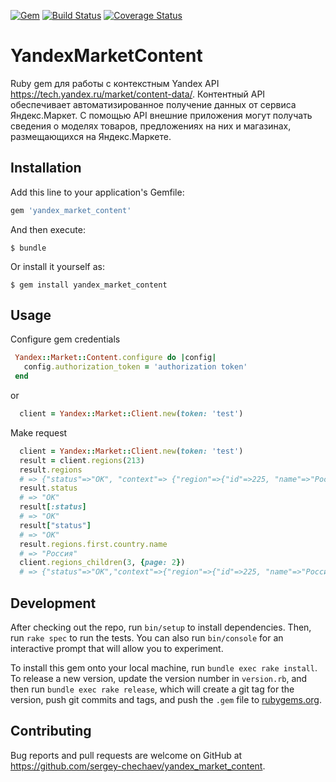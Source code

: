 [![Gem](https://img.shields.io/gem/v/yandex_market_content.svg?style=flat-square)](https://rubygems.org/gems/yandex_market_content)
[![Build Status](https://travis-ci.org/sergey-chechaev/yandex_market_content.svg?branch=master)](https://travis-ci.org/sergey-chechaev/yandex_market_content)
[![Coverage Status](https://coveralls.io/repos/github/sergey-chechaev/yandex_market_content/badge.svg?branch=master)](https://coveralls.io/github/sergey-chechaev/yandex_market_content?branch=master)

# YandexMarketContent

Ruby gem для работы с контекстным Yandex API https://tech.yandex.ru/market/content-data/. Контентный API обеспечивает автоматизированное получение данных от сервиса Яндекс.Маркет. С помощью API внешние приложения могут получать сведения о моделях товаров, предложениях на них и магазинах, размещающихся на Яндекс.Маркете.

## Installation

Add this line to your application's Gemfile:

```ruby
gem 'yandex_market_content'
```

And then execute:

    $ bundle

Or install it yourself as:

    $ gem install yandex_market_content

## Usage

Configure gem credentials 

```ruby
 Yandex::Market::Content.configure do |config|
   config.authorization_token = 'authorization token'
 end
```
or

```ruby
  client = Yandex::Market::Client.new(token: 'test') 
```
Make request

```ruby
  client = Yandex::Market::Client.new(token: 'test') 
  result = client.regions(213)
  result.regions
  # => {"status"=>"OK", "context"=> {"region"=>{"id"=>225, "name"=>"Россия", "type"=>"COUNTRY", "childCount"=>11, "country"=>{"id"=>225, "name"=>"Россия", "type"=>"COUNTRY", "childCount"=>11}},....
  result.status
  # => "OK"
  result[:status]
  # => "OK"
  result["status"]
  # => "OK"
  result.regions.first.country.name
  # => "Россия"
  client.regions_children(3, {page: 2})
  # => {"status"=>"OK","context"=>{"region"=>{"id"=>225, "name"=>"Россия", "type"=>"COUNTRY", "childCount"=>11, "country"=>{"id"=>225, "name"=>"Россия","type"=>"COUNTRY", "childCount"=>11}},.....,"regions"=> [{"id"=>10705, "name"=>"Курская область", "type"=>"SUBJECT_FEDERATION", "childCount"=>35, "country"=>{"id"=>225, "name"=>"Россия", "type"=>"COUNTRY", "childCount"=>11}},....]}
```


## Development

After checking out the repo, run `bin/setup` to install dependencies. Then, run `rake spec` to run the tests. You can also run `bin/console` for an interactive prompt that will allow you to experiment.

To install this gem onto your local machine, run `bundle exec rake install`. To release a new version, update the version number in `version.rb`, and then run `bundle exec rake release`, which will create a git tag for the version, push git commits and tags, and push the `.gem` file to [rubygems.org](https://rubygems.org/gems/yandex_market_content).

## Contributing

Bug reports and pull requests are welcome on GitHub at https://github.com/sergey-chechaev/yandex_market_content.


